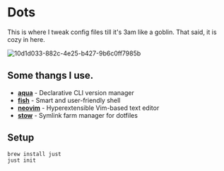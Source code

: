 # Dots

This is where I tweak config files till it's 3am like a goblin. That said, it is cozy in here.

![10d1d033-882c-4e25-b427-9b6c0ff7985b](https://github.com/user-attachments/assets/c0c99a76-39bc-4618-8a29-741b0904e2b6)

## Some thangs I use.

- **[aqua](https://aquaproj.github.io/)** - Declarative CLI version manager
- **[fish](https://fishshell.com/)** - Smart and user-friendly shell
- **[neovim](https://neovim.io/)** - Hyperextensible Vim-based text editor
- **[stow](https://www.gnu.org/software/stow/)** - Symlink farm manager for dotfiles

## Setup
```bash
brew install just
just init
```

